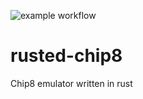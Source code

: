 ![example workflow](https://github.com/pherrymason/rusted-chip8/actions/workflows/rust.yml/badge.svg)

# rusted-chip8
Chip8 emulator written in rust
